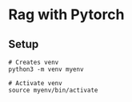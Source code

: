 # Rag with Pytorch

## Setup

```
# Creates venv
python3 -m venv myenv

# Activate venv
source myenv/bin/activate
```